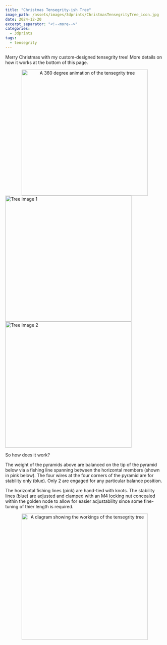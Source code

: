 ```yaml
---
title: "Christmas Tensegrity-ish Tree"
image_path: /assets/images/3dprints/ChristmasTensegrityTree_icon.jpg
date: 2024-12-20
excerpt_separator: "<!--more-->"
categories:
  - 3dprints
tags:
  - tensegrity
---
```


Merry Christmas with my custom-designed tensegrity tree! More details on how it works at the bottom of this page.
<div style="text-align: center;">
  <img class="solo-round-img" src="{{ '/assets/images/3dprints/ChristmasTensegrityTree.gif' | relative_url }}" alt="A 360 degree animation of the tensegrity tree" style="width: 400px;">
</div>

<div class="flex-img-container">
    <img class="flex-round-img" src="{{ '/assets/images/3dprints/ChristmasTensegrityTree_1.jpg' | relative_url }}" alt="Tree image 1" style="width: 400px;">
    <img class="flex-round-img" src="{{ '/assets/images/3dprints/ChristmasTensegrityTree_2.jpg' | relative_url }}" alt="Tree image 2" style="width: 400px;">
</div>
<p></p>
So how does it work? 

The weight of the pyramids above are balanced on the tip of the pyramid below via a fishing line spanning between the horizontal members (shown in pink below). The four wires at the four corners of the pyramid are for stability only (blue). Only 2 are engaged for any particular balance position.

The horizontal fishing lines (pink) are hand-tied with knots. The stability lines (blue) are adjusted and clamped with an M4 locking nut concealed within the golden node to allow for easier adjustability since some fine-tuning of thier length is required.
<div style="text-align: center;">
  <img class="solo-round-img" src="{{ '/assets/images/3dprints/ChristmasTensegrityTree_Diagram_1.jpg' | relative_url }}" alt="A diagram showing the workings of the tensegrity tree" style="width: 400px;">
</div>